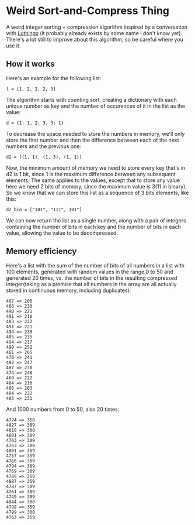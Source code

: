 # Weird Sort-and-Compress Thing
A weird integer sorting + compression algorithm inspired by a conversation with [Luthingx]( https://github.com/Luthingx ) (it probably already exists by some name I don't know yet). There's a lot still to improve about this algorithm, so be careful where you use it.


## How it works
Here's an example for the following list:

    l = [1, 2, 2, 2, 3]

The algorithm starts with counting sort, creating a dictionary with each unique number as key and the number of occurences of it in the list as the value:

    d = {1: 1, 2: 3, 3: 1}

To decrease the space needed to store the numbers in memory, we'll only store the first number and then the difference between each of the next numbers and the previous one:

    d2 = [(1, 1), (1, 3), (1, 1))
    
Now, the minimum amount of memory we need to store every key that's in d2 is 1 bit, since 1 is the maximum difference between any subsequent elements. The same applies to the values, except that to store any value here we need 2 bits of memory, since the maximum value is 3(11 in binary).
So we know that we can store this list as a sequence of 3 bits elements, like this:

    d2_bin = ["101", "111", 101"]
    
We can now return the list as a single number, along with a pair of integers containing the number of bits in each key and the number of bits in each value, allowing the value to be decompressed.

## Memory efficiency

Here's a list with the sum of the number of bits of all numbers in a list with 100 elements, generated with random values in the range 0 to 50 and generated 20 times, vs. the number of bits in the resulting compressed integer(taking as a premise that all numbers in the array are all actually stored in continuous memory, including duplicates):

    467 => 208
    486 => 230
    490 => 221
    491 => 216
    493 => 222
    491 => 221
    494 => 230
    485 => 235
    494 => 217
    490 => 252
    461 => 265
    476 => 241
    492 => 247
    487 => 230
    474 => 246
    460 => 222
    484 => 216
    486 => 203
    484 => 222
    485 => 231
    
And 1000 numbers from 0 to 50, also 20 times:

    4724 => 358
    4827 => 309
    4818 => 308
    4801 => 309
    4763 => 309
    4763 => 309
    4801 => 359
    4757 => 359
    4766 => 309
    4794 => 309
    4769 => 309
    4789 => 359
    4887 => 359
    4787 => 309
    4761 => 309
    4749 => 309
    4844 => 308
    4798 => 359
    4799 => 308
    4763 => 359

